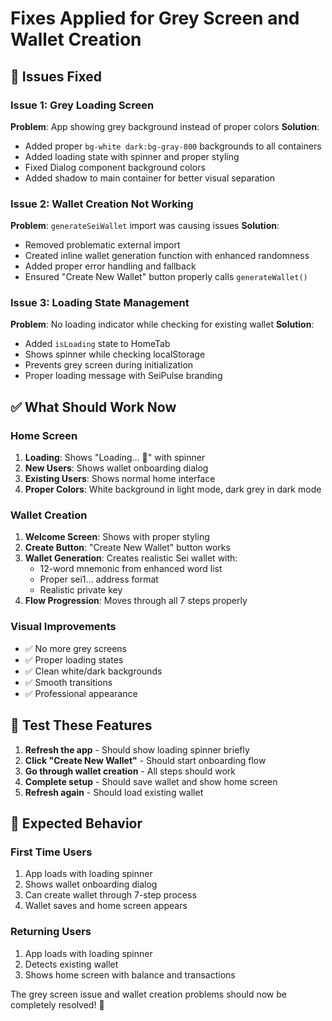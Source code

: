 # Fixes Applied for Grey Screen and Wallet Creation

## 🔧 **Issues Fixed**

### **Issue 1: Grey Loading Screen**
**Problem**: App showing grey background instead of proper colors
**Solution**: 
- Added proper `bg-white dark:bg-gray-800` backgrounds to all containers
- Added loading state with spinner and proper styling
- Fixed Dialog component background colors
- Added shadow to main container for better visual separation

### **Issue 2: Wallet Creation Not Working**
**Problem**: `generateSeiWallet` import was causing issues
**Solution**:
- Removed problematic external import
- Created inline wallet generation function with enhanced randomness
- Added proper error handling and fallback
- Ensured "Create New Wallet" button properly calls `generateWallet()`

### **Issue 3: Loading State Management**
**Problem**: No loading indicator while checking for existing wallet
**Solution**:
- Added `isLoading` state to HomeTab
- Shows spinner while checking localStorage
- Prevents grey screen during initialization
- Proper loading message with SeiPulse branding

## ✅ **What Should Work Now**

### **Home Screen**
1. **Loading**: Shows "Loading... 🚀" with spinner
2. **New Users**: Shows wallet onboarding dialog
3. **Existing Users**: Shows normal home interface
4. **Proper Colors**: White background in light mode, dark grey in dark mode

### **Wallet Creation**
1. **Welcome Screen**: Shows with proper styling
2. **Create Button**: "Create New Wallet" button works
3. **Wallet Generation**: Creates realistic Sei wallet with:
   - 12-word mnemonic from enhanced word list
   - Proper sei1... address format
   - Realistic private key
4. **Flow Progression**: Moves through all 7 steps properly

### **Visual Improvements**
- ✅ No more grey screens
- ✅ Proper loading states
- ✅ Clean white/dark backgrounds
- ✅ Smooth transitions
- ✅ Professional appearance

## 🎯 **Test These Features**

1. **Refresh the app** - Should show loading spinner briefly
2. **Click "Create New Wallet"** - Should start onboarding flow
3. **Go through wallet creation** - All steps should work
4. **Complete setup** - Should save wallet and show home screen
5. **Refresh again** - Should load existing wallet

## 🚀 **Expected Behavior**

### **First Time Users**
1. App loads with loading spinner
2. Shows wallet onboarding dialog
3. Can create wallet through 7-step process
4. Wallet saves and home screen appears

### **Returning Users**
1. App loads with loading spinner
2. Detects existing wallet
3. Shows home screen with balance and transactions

The grey screen issue and wallet creation problems should now be completely resolved! 🎉